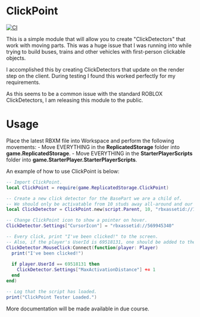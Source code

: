 # ClickPoint
[![CI](https://github.com/fnuerpod/ClickPoint/actions/workflows/ci.yaml/badge.svg)](https://github.com/fnuerpod/ClickPoint/actions/workflows/ci.yaml)

This is a simple module that will allow you to create "ClickDetectors" that work with moving parts. This was a huge issue that I was running into while trying to build buses, trains and other vehicles with first-person clickable objects.

I accomplished this by creating ClickDetectors that update on the render step on the client. During testing I found this worked perfectly for my requirements.

As this seems to be a common issue with the standard ROBLOX ClickDetectors, I am releasing this module to the public.

# Usage
Place the latest RBXM file into Workspace and perform the following movements:
    - Move EVERYTHING in the **ReplicatedStorage** folder into **game.ReplicatedStorage**.
		- Move EVERYTHING in the **StarterPlayerScripts** folder into **game.StarterPlayer.StarterPlayerScripts**.
  
An example of how to use ClickPoint is below:
```lua
-- Import ClickPoint.
local ClickPoint = require(game.ReplicatedStorage.ClickPoint)

-- Create a new click detector for the BasePart we are a child of.
-- We should only be activatable from 10 studs away all-around and our cursor icon on hover should be Shrek.
local ClickDetector = ClickPoint.new(script.Parent, 10, "rbxassetid://1946950078")

-- Change ClickPoint icon to show a pointer on hover.
ClickDetector.Settings["CursorIcon"] = "rbxassetid://569945340"

-- Every click, print "I've been clicked!" to the screen.
-- Also, if the player's UserId is 69518131, one should be added to the MaxActivationDistance.
ClickDetector.MouseClick:Connect(function(player: Player)
  print("I've been clicked!")
  
  if player.UserId == 69518131 then
    ClickDetector.Settings["MaxActivationDistance"] += 1
  end
end)

-- Log that the script has loaded.
print("ClickPoint Tester Loaded.")
```

More documentation will be made available in due course.
